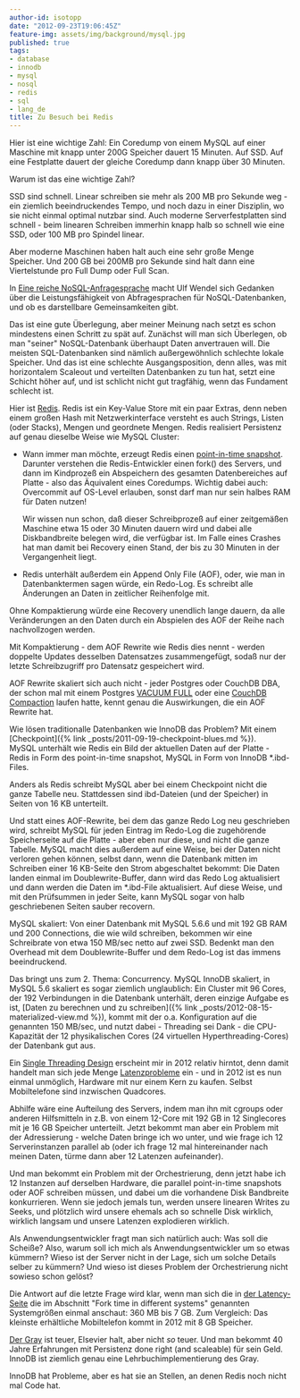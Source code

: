```yaml
---
author-id: isotopp
date: "2012-09-23T19:06:45Z"
feature-img: assets/img/background/mysql.jpg
published: true
tags:
- database
- innodb
- mysql
- nosql
- redis
- sql
- lang_de
title: Zu Besuch bei Redis
---
```

Hier ist eine wichtige Zahl: Ein Coredump von einem MySQL auf einer Maschine
mit knapp unter 200G Speicher dauert 15 Minuten.  Auf SSD.  Auf eine
Festplatte dauert der gleiche Coredump dann knapp über 30 Minuten.

Warum ist das eine wichtige Zahl?
<!--more-->

SSD sind schnell.  Linear schreiben sie mehr als 200 MB pro Sekunde weg -
ein ziemlich beeindruckendes Tempo, und noch dazu in einer Disziplin, wo sie
nicht einmal optimal nutzbar sind.  Auch moderne Serverfestplatten sind
schnell - beim linearen Schreiben immerhin knapp halb so schnell wie eine
SSD, oder 100 MB pro Spindel linear.

Aber moderne Maschinen haben halt auch eine sehr große Menge Speicher.  Und
200 GB bei 200MB pro Sekunde sind halt dann eine Viertelstunde pro Full Dump
oder Full Scan.

In 
[Eine reiche NoSQL-Anfragesprache](http://blog.ulf-wendel.de/2012/eine-reiche-nosql-anfragesprache/)
macht Ulf Wendel sich Gedanken über die Leistungsfähigkeit von
Abfragesprachen für NoSQL-Datenbanken, und ob es darstellbare
Gemeinsamkeiten gibt.

Das ist eine gute Überlegung, aber meiner Meinung nach setzt es schon
mindestens einen Schritt zu spät auf.  Zunächst will man sich Überlegen, ob
man "seiner" NoSQL-Datenbank überhaupt Daten anvertrauen will.  Die meisten
SQL-Datenbanken sind nämlich außergewöhnlich schlechte lokale Speicher.  Und
das ist eine schlechte Ausgangsposition, denn alles, was mit horizontalem
Scaleout und verteilten Datenbanken zu tun hat, setzt eine Schicht höher
auf, und ist schlicht nicht gut tragfähig, wenn das Fundament schlecht ist.

Hier ist [Redis](http://redis.io/). Redis ist ein Key-Value
Store mit ein paar Extras, denn neben einem großen Hash mit
Netzwerkinterface versteht es auch Strings, Listen (oder Stacks), Mengen und
geordnete Mengen.  Redis realisiert Persistenz auf genau dieselbe Weise wie
MySQL Cluster:

- Wann immer man möchte, erzeugt Redis einen 
  [point-in-time snapshot](http://redis.io/commands/bgsave).
  Darunter verstehen die Redis-Entwickler einen fork() des Servers, und dann
  im Kindprozeß ein Abspeichern des gesamten Datenbereiches auf Platte -
  also das Äquivalent eines Coredumps.  Wichtig dabei auch: Overcommit auf
  OS-Level erlauben, sonst darf man nur sein halbes RAM für Daten nutzen!

  Wir wissen nun schon, daß dieser Schreibprozeß auf einer zeitgemäßen
  Maschine etwa 15 oder 30 Minuten dauern wird und dabei alle Diskbandbreite
  belegen wird, die verfügbar ist.  Im Falle eines Crashes hat man damit bei
  Recovery einen Stand, der bis zu 30 Minuten in der Vergangenheit liegt.

- Redis unterhält außerdem ein Append Only File (AOF), oder,
  wie man in Datenbanktermen sagen würde, ein Redo-Log.  Es schreibt alle
  Änderungen an Daten in zeitlicher Reihenfolge mit.

Ohne Kompaktierung würde eine Recovery unendlich lange dauern, da alle
Veränderungen an den Daten durch ein Abspielen des AOF der Reihe nach
nachvollzogen werden.

Mit Kompaktierung - dem AOF Rewrite wie Redis dies nennt - werden doppelte
Updates desselben Datensatzes zusammengefügt, sodaß nur der letzte
Schreibzugriff pro Datensatz gespeichert wird.

AOF Rewrite skaliert sich auch nicht - jeder Postgres oder CouchDB DBA, der
schon mal mit einem Postgres 
[VACUUM FULL](http://wiki.postgresql.org/wiki/VACUUM_FULL)
oder eine
[CouchDB Compaction](http://wiki.apache.org/couchdb/Compaction)
laufen hatte, kennt genau die Auswirkungen, die ein AOF
Rewrite hat.

Wie lösen traditionalle Datenbanken wie InnoDB das Problem?  Mit einem 
[Checkpoint]({% link _posts/2011-09-19-checkpoint-blues.md %}).   
MySQL unterhält wie Redis ein Bild der aktuellen Daten auf der Platte -
Redis in Form des point-in-time snapshot, MySQL in Form von InnoDB
\*.ibd-Files.

Anders als Redis schreibt MySQL aber bei einem Checkpoint nicht die ganze
Tabelle neu.  Stattdessen sind ibd-Dateien (und der Speicher) in Seiten von
16 KB unterteilt.

Und statt eines AOF-Rewrite, bei dem das ganze Redo Log neu geschrieben
wird, schreibt MySQL für jeden Eintrag im Redo-Log die zugehörende
Speicherseite auf die Platte - aber eben nur diese, und nicht die ganze
Tabelle.  MySQL macht dies außerdem auf eine Weise, bei der Daten nicht
verloren gehen können, selbst dann, wenn die Datenbank mitten im Schreiben
einer 16 KB-Seite den Strom abgeschaltet bekommt: Die Daten landen einmal im
Doublewrite-Buffer, dann wird das Redo Log aktualisiert und dann werden die
Daten im \*.ibd-File aktualisiert.  Auf diese Weise, und mit den Prüfsummen
in jeder Seite, kann MySQL sogar von halb geschriebenen Seiten sauber
recovern.

MySQL skaliert: Von einer Datenbank mit MySQL 5.6.6 und mit 192 GB RAM und
200 Connections, die wie wild schreiben, bekommen wir eine Schreibrate von
etwa 150 MB/sec netto auf zwei SSD.  Bedenkt man den Overhead mit dem
Doublewrite-Buffer und dem Redo-Log ist das immens beeindruckend.

Das bringt uns zum 2.  Thema: Concurrency.  MySQL InnoDB skaliert, in MySQL
5.6 skaliert es sogar ziemlich unglaublich: Ein Cluster mit 96 Cores, der
192 Verbindungen in die Datenbank unterhält, deren einzige Aufgabe es ist,
[Daten zu berechnen und zu schreiben]({% link _posts/2012-08-15-materialized-view.md %}), 
kommt mit der o.a.  Konfiguration auf die genannten 150 MB/sec, und nutzt 
dabei - Threading sei Dank - die CPU-Kapazität der 12 physikalischen
Cores (24 virtuellen Hyperthreading-Cores) der Datenbank gut aus.

Ein [Single Threading Design](http://www.enjoythearchitecture.com/redis-architecture)
erscheint mir in 2012 relativ hirntot, denn damit handelt man sich jede Menge 
[Latenzprobleme](http://redis.io/topics/latency) ein - und in 2012
ist es nun einmal unmöglich, Hardware mit nur einem Kern zu kaufen.  Selbst
Mobiltelefone sind inzwischen Quadcores.

Abhilfe wäre eine Aufteilung des Servers, indem man ihn mit cgroups oder
anderen Hilfsmitteln in z.B.  von einem 12-Core mit 192 GB in 12 Singlecores
mit je 16 GB Speicher unterteilt.  Jetzt bekommt man aber ein Problem mit
der Adressierung - welche Daten bringe ich wo unter, und wie frage ich 12
Serverinstanzen parallel ab (oder ich frage 12 mal hintereinander nach
meinen Daten, türme dann aber 12 Latenzen aufeinander).

Und man bekommt ein Problem mit der Orchestrierung, denn jetzt habe ich 12
Instanzen auf derselben Hardware, die parallel point-in-time snapshots oder
AOF schreiben müssen, und dabei um die vorhandene Disk Bandbreite
konkurrieren.  Wenn sie jedoch jemals tun, werden unsere linearen Writes zu
Seeks, und plötzlich wird unsere ehemals ach so schnelle Disk wirklich,
wirklich langsam und unsere Latenzen explodieren wirklich.

Als Anwendungsentwickler fragt man sich natürlich auch: Was soll die
Scheiße?  Also, warum soll ich mich als Anwendungsentwickler um so etwas
kümmern?  Wieso ist der Server nicht in der Lage, sich um solche Details
selber zu kümmern?  Und wieso ist dieses Problem der Orchestrierung nicht
sowieso schon gelöst?

Die Antwort auf die letzte Frage wird klar, wenn man sich die in 
[der Latency-Seite](http://redis.io/topics/latency) die im Abschnitt
"Fork time in different systems" genannten Systemgrößen einmal anschaut: 360
MB bis 7 GB.  Zum Vergleich: Das kleinste erhältliche Mobiltelefon kommt in
2012 mit 8 GB Speicher.

[Der Gray](http://www.amazon.com/Transaction-Processing-Techniques-Management-ebook/dp/B007TM5KKM)
ist teuer, Elsevier halt, aber nicht _so_ teuer.  Und man
bekommt 40 Jahre Erfahrungen mit Persistenz done right (and scaleable) für
sein Geld.  InnoDB ist ziemlich genau eine Lehrbuchimplementierung des Gray.

InnoDB hat Probleme, aber es hat sie an Stellen, an denen Redis noch nicht
mal Code hat.
